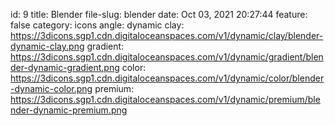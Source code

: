 id: 9
title: Blender 
file-slug: blender
date: Oct 03, 2021 20:27:44
feature: false
category: icons
angle: dynamic
clay: https://3dicons.sgp1.cdn.digitaloceanspaces.com/v1/dynamic/clay/blender-dynamic-clay.png
gradient: https://3dicons.sgp1.cdn.digitaloceanspaces.com/v1/dynamic/gradient/blender-dynamic-gradient.png
color: https://3dicons.sgp1.cdn.digitaloceanspaces.com/v1/dynamic/color/blender-dynamic-color.png
premium: https://3dicons.sgp1.cdn.digitaloceanspaces.com/v1/dynamic/premium/blender-dynamic-premium.png

